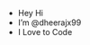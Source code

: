 -  Hey Hi
-  I’m @dheerajx99
-  I Love to Code

<!---
dheerajx99/dheerajx99 is a ✨ special ✨ repository because its `README.md` (this file) appears on your GitHub profile.
You can click the Preview link to take a look at your changes.
--->
